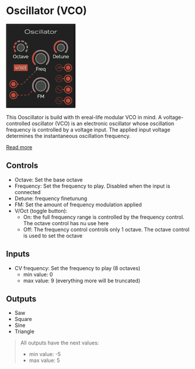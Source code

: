 # Oscillator (VCO)

![Oscillator](../images/oscillator.png)

This Ooscillator is build with th ereal-life modular VCO in mind.
A voltage-controlled oscillator (VCO) is an electronic oscillator whose oscillation frequency is controlled by a voltage input. The applied input voltage determines the instantaneous oscillation frequency.

[Read more](https://en.wikipedia.org/wiki/Voltage-controlled_oscillator)

## Controls

* Octave: Set the base octave
* Frequency: Set the frequency to play. Disabled when the input is connected
* Detune: frequency finetunung
* FM: Set the amount of frequency modulation applied
* V/Oct (toggle button):
  * On: the full frequency range is controlled by the frequency control. The octave control has nu use here
  * Off: The frequency control controls only 1 octave. The octave control is used to set the octave

## Inputs

* CV frequency: Set the frequency to play (8 octaves)
  * min value: 0
  * max value: 9 (everything more will be truncated)

## Outputs

* Saw
* Square
* Sine
* Triangle

> All outputs have the next values:
>   * min value: -5
>   * max value: 5
